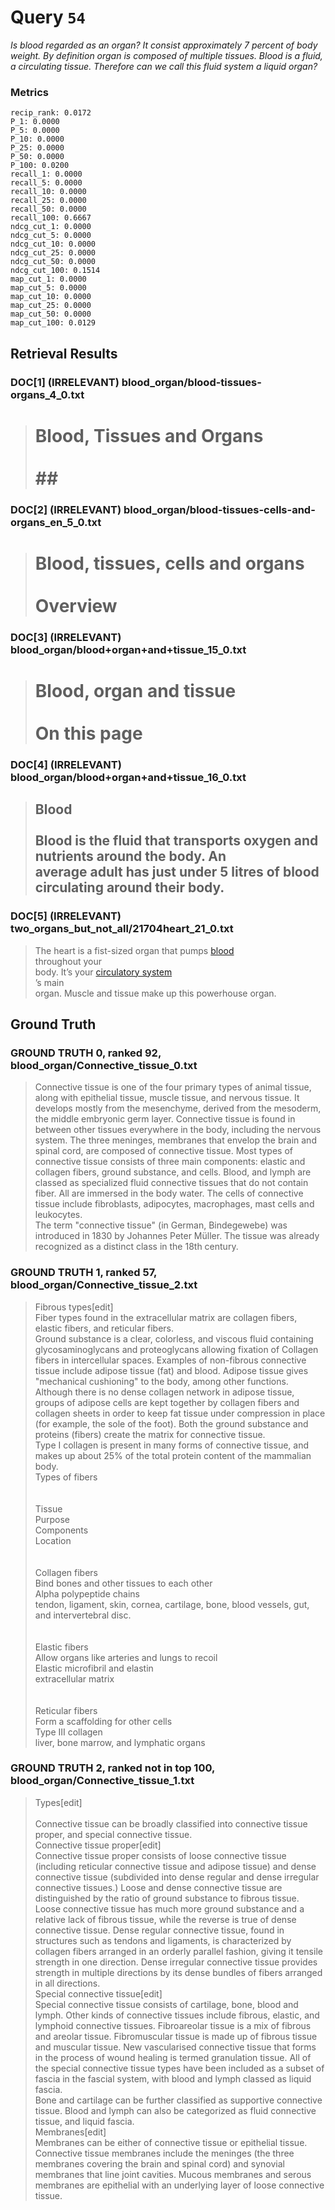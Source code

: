 # Query `54`

*Is blood regarded as an organ?
It consist approximately 7 percent of body weight.
By definition organ is composed of multiple tissues. Blood is a fluid, a circulating tissue.
Therefore can we call this fluid system a liquid organ?*

### Metrics

```
recip_rank: 0.0172
P_1: 0.0000
P_5: 0.0000
P_10: 0.0000
P_25: 0.0000
P_50: 0.0000
P_100: 0.0200
recall_1: 0.0000
recall_5: 0.0000
recall_10: 0.0000
recall_25: 0.0000
recall_50: 0.0000
recall_100: 0.6667
ndcg_cut_1: 0.0000
ndcg_cut_5: 0.0000
ndcg_cut_10: 0.0000
ndcg_cut_25: 0.0000
ndcg_cut_50: 0.0000
ndcg_cut_100: 0.1514
map_cut_1: 0.0000
map_cut_5: 0.0000
map_cut_10: 0.0000
map_cut_25: 0.0000
map_cut_50: 0.0000
map_cut_100: 0.0129
```

## Retrieval Results

### DOC[1] (IRRELEVANT) blood_organ/blood-tissues-organs_4_0.txt
> #  Blood, Tissues and Organs<br><br>##

### DOC[2] (IRRELEVANT) blood_organ/blood-tissues-cells-and-organs_en_5_0.txt
> #  Blood, tissues, cells and organs<br><br>Overview

### DOC[3] (IRRELEVANT) blood_organ/blood+organ+and+tissue_15_0.txt
> #  Blood, organ and tissue<br><br>On this page

### DOC[4] (IRRELEVANT) blood_organ/blood+organ+and+tissue_16_0.txt
> ##  Blood<br><br>Blood is the fluid that transports oxygen and nutrients around the body. An<br>average adult has just under 5 litres of blood circulating around their body.

### DOC[5] (IRRELEVANT) two_organs_but_not_all/21704heart_21_0.txt
> The heart is a fist-sized organ that pumps [ blood<br>](https://my.clevelandclinic.org/health/body/24836-blood) throughout your<br>body. It’s your [ circulatory system<br>](https://my.clevelandclinic.org/health/body/21775-circulatory-system) ’s main<br>organ. Muscle and tissue make up this powerhouse organ.


## Ground Truth

### GROUND TRUTH 0, ranked 92, blood_organ/Connective_tissue_0.txt
> Connective tissue is one of the four primary types of animal tissue, along with epithelial tissue, muscle tissue, and nervous tissue. It develops mostly from the mesenchyme, derived from the mesoderm, the middle embryonic germ layer. Connective tissue is found in between other tissues everywhere in the body, including the nervous system. The three meninges, membranes that envelop the brain and spinal cord, are composed of connective tissue. Most types of connective tissue consists of three main components: elastic and collagen fibers, ground substance, and cells. Blood, and lymph are classed as specialized fluid connective tissues that do not contain fiber. All are immersed in the body water. The cells of connective tissue include fibroblasts, adipocytes, macrophages, mast cells and leukocytes.<br>The term "connective tissue" (in German, Bindegewebe) was introduced in 1830 by Johannes Peter Müller. The tissue was already recognized as a distinct class in the 18th century.

### GROUND TRUTH 1, ranked 57, blood_organ/Connective_tissue_2.txt
> Fibrous types[edit]<br>Fiber types found in the extracellular matrix are collagen fibers, elastic fibers, and reticular fibers.<br>Ground substance is a clear, colorless, and viscous fluid containing glycosaminoglycans and proteoglycans allowing fixation of Collagen fibers in intercellular spaces. Examples of non-fibrous connective tissue include adipose tissue (fat) and blood. Adipose tissue gives "mechanical cushioning" to the body, among other functions. Although there is no dense collagen network in adipose tissue, groups of adipose cells are kept together by collagen fibers and collagen sheets in order to keep fat tissue under compression in place (for example, the sole of the foot). Both the ground substance and proteins (fibers) create the matrix for connective tissue.<br>Type I collagen is present in many forms of connective tissue, and makes up about 25% of the total protein content of the mammalian body.<br>Types of fibers<br><br><br>Tissue<br>Purpose<br>Components<br>Location<br><br><br>Collagen fibers<br>Bind bones and other tissues to each other<br>Alpha polypeptide chains<br>tendon, ligament, skin, cornea, cartilage, bone, blood vessels, gut, and intervertebral disc.<br><br><br>Elastic fibers<br>Allow organs like arteries and lungs to recoil<br>Elastic microfibril and elastin<br>extracellular matrix<br><br><br>Reticular fibers<br>Form a scaffolding for other cells<br>Type III collagen<br>liver, bone marrow, and lymphatic organs

### GROUND TRUTH 2, ranked not in top 100, blood_organ/Connective_tissue_1.txt
> Types[edit]<br><br>Connective tissue can be broadly classified into connective tissue proper, and special connective tissue.<br>Connective tissue proper[edit]<br>Connective tissue proper consists of loose connective tissue (including reticular connective tissue and adipose tissue) and dense connective tissue (subdivided into dense regular and dense irregular connective tissues.) Loose and dense connective tissue are distinguished by the ratio of ground substance to fibrous tissue. Loose connective tissue has much more ground substance and a relative lack of fibrous tissue, while the reverse is true of dense connective tissue. Dense regular connective tissue, found in structures such as tendons and ligaments, is characterized by collagen fibers arranged in an orderly parallel fashion, giving it tensile strength in one direction. Dense irregular connective tissue provides strength in multiple directions by its dense bundles of fibers arranged in all directions.<br>Special connective tissue[edit]<br>Special connective tissue consists of cartilage, bone, blood and lymph. Other kinds of connective tissues include fibrous, elastic, and lymphoid connective tissues. Fibroareolar tissue is a mix of fibrous and areolar tissue. Fibromuscular tissue is made up of fibrous tissue and muscular tissue. New vascularised connective tissue that forms in the process of wound healing is termed granulation tissue. All of the special connective tissue types have been included as a subset of fascia in the fascial system, with blood and lymph classed as liquid fascia.<br>Bone and cartilage can be further classified as supportive connective tissue. Blood and lymph can also be categorized as fluid connective tissue, and liquid fascia.<br>Membranes[edit]<br>Membranes can be either of connective tissue or epithelial tissue. Connective tissue membranes include the meninges (the three membranes covering the brain and spinal cord) and synovial membranes that line joint cavities. Mucous membranes and serous membranes are epithelial with an underlying layer of loose connective tissue.
